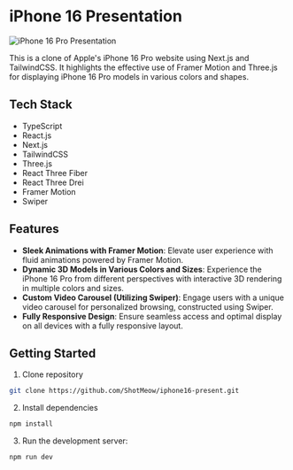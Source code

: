 # iPhone 16 Presentation

![iPhone 16 Pro Presentation](https://www.apple.com/v/iphone-15-pro/c/images/overview/welcome/hero_endframe__ov6ewwmbhiqq_large.jpg)

This is a clone of Apple's iPhone 16 Pro website using Next.js and TailwindCSS. It highlights the effective use of Framer Motion and Three.js for displaying iPhone 16 Pro models in various colors and shapes.

## Tech Stack
- TypeScript
- React.js
- Next.js
- TailwindCSS
- Three.js
- React Three Fiber
- React Three Drei
- Framer Motion
- Swiper

## Features
- **Sleek Animations with Framer Motion**: Elevate user experience with fluid animations powered by Framer Motion.
- **Dynamic 3D Models in Various Colors and Sizes**: Experience the iPhone 16 Pro from different perspectives with interactive 3D rendering in multiple colors and sizes.
- **Custom Video Carousel (Utilizing Swiper)**: Engage users with a unique video carousel for personalized browsing, constructed using Swiper.
- **Fully Responsive Design**: Ensure seamless access and optimal display on all devices with a fully responsive layout.

## Getting Started
1. Clone repository
  ```bash
  git clone https://github.com/ShotMeow/iphone16-present.git
  ```
2. Install dependencies
  ```bash
  npm install
  ```
3. Run the development server:
 ```bash
 npm run dev
```
